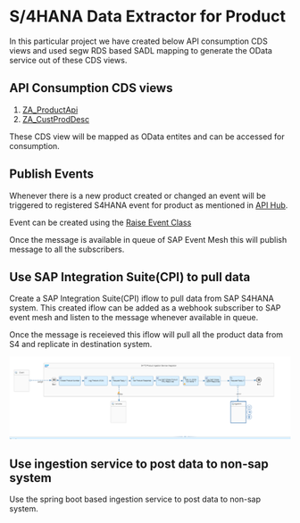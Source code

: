 # S/4HANA Data Extractor for Product

In this particular project we have created below API consumption CDS views and used segw RDS based SADL mapping to generate the OData service out of these CDS views.

## API Consumption CDS views

1. [ZA_ProductApi](API%20CDS/Consumption%20CDS/ZA_ProductApi.txt)
2. [ZA_CustProdDesc](API%20CDS/Consumption%20CDS/ZA_CustProdDesc.txt)

These CDS view will be mapped as OData entites and can be accessed for consumption.

## Publish Events

Whenever there is a new product created or changed an event will be triggered to registered S4HANA event for product as mentioned in [API Hub](https://api.sap.com/event/SAPS4HANABusinessEvents_ProductEvents/resource).

Event can be created using the [Raise Event Class](Send%20Message/ZCL_ASSIGNMENT_PRODUCT_EVENT~RAISE_EVENT.txt)

Once the message is available in queue of SAP Event Mesh this will publish message to all the subscribers.

## Use SAP Integration Suite(CPI) to pull data

Create a SAP Integration Suite(CPI) iflow to pull data from SAP S4HANA system.
This created iflow can be added as a webhook subscriber to SAP event mesh and listen to the message whenever available in queue.

Once the message is receieved this iflow will pull all the product data from S4 and replicate in destination system.

![CPI_IFLOW](img/cpi_iflow.png)

## Use ingestion service to post data to non-sap system

Use the spring boot based ingestion service to post data to non-sap system.